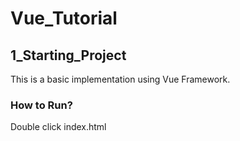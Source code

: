 # Vue_Tutorial

## 1_Starting_Project

This is a basic implementation using Vue Framework.

### How to Run?

Double click index.html
